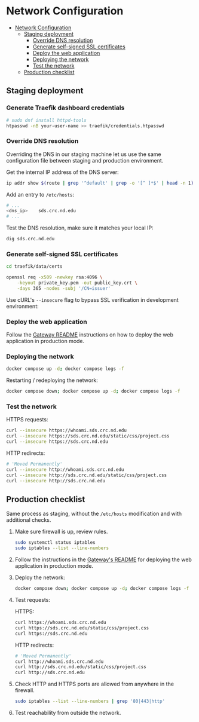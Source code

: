 # Network Configuration

+ [Network Configuration](#network-configuration)
    + [Staging deployment](#staging-deployment)
        + [Override DNS resolution](#override-dns-resolution)
        + [Generate self-signed SSL certificates](#generate-self-signed-ssl-certificates)
        + [Deploy the web application](#deploy-the-web-application)
        + [Deploying the network](#deploying-the-network)
        + [Test the network](#test-the-network)
    + [Production checklist](#production-checklist)

## Staging deployment

### Generate Traefik dashboard credentials

```bash
# sudo dnf install httpd-tools
htpasswd -nB your-user-name >> traefik/credentials.htpasswd
```

### Override DNS resolution

Overriding the DNS in our staging machine let us use the same configuration file between staging and production environment.

Get the internal IP address of the DNS server:

```bash
ip addr show $(route | grep '^default' | grep -o '[^ ]*$' | head -n 1) | grep -o 'inet [0-9\.+]*' | cut -f2 -d' '
```

Add an entry to `/etc/hosts`:

```bash
# ...
<dns_ip>    sds.crc.nd.edu
# ...
```

Test the DNS resolution, make sure it matches your local IP:

```bash
dig sds.crc.nd.edu
```

### Generate self-signed SSL certificates

```bash
cd traefik/data/certs

openssl req -x509 -newkey rsa:4096 \
    -keyout private_key.pem -out public_key.crt \
    -days 365 -nodes -subj '/CN=issuer'
```

Use cURL's `--insecure` flag to bypass SSL verification in development environment:

### Deploy the web application

Follow the [Gateway README](../gateway/README.md) instructions on how to deploy the web application in production mode.

### Deploying the network

```bash
docker compose up -d; docker compose logs -f
```

Restarting / redeploying the network:

```bash
docker compose down; docker compose up -d; docker compose logs -f
```

### Test the network

HTTPS requests:

```bash
curl --insecure https://whoami.sds.crc.nd.edu
curl --insecure https://sds.crc.nd.edu/static/css/project.css
curl --insecure https://sds.crc.nd.edu
```

HTTP redirects:

```bash
# 'Moved Permanently'
curl --insecure http://whoami.sds.crc.nd.edu
curl --insecure http://sds.crc.nd.edu/static/css/project.css
curl --insecure http://sds.crc.nd.edu
```

## Production checklist

Same process as staging, without the `/etc/hosts` modification and with additional checks.

1. Make sure firewall is up, review rules.

    ```bash
    sudo systemctl status iptables
    sudo iptables --list --line-numbers
    ```

2. Follow the instructions in the [Gateway's README](../gateway/README.md) for deploying the web application in production mode.

3. Deploy the network:

    ```bash
    docker compose down; docker compose up -d; docker compose logs -f
    ```

4. Test requests:

    HTTPS:

    ```bash
    curl https://whoami.sds.crc.nd.edu
    curl https://sds.crc.nd.edu/static/css/project.css
    curl https://sds.crc.nd.edu
    ```

    HTTP redirects:

    ```bash
    # 'Moved Permanently'
    curl http://whoami.sds.crc.nd.edu
    curl http://sds.crc.nd.edu/static/css/project.css
    curl http://sds.crc.nd.edu
    ```

5. Check HTTP and HTTPS ports are allowed from anywhere in the firewall.

    ```bash
    sudo iptables --list --line-numbers | grep '80|443|http'
    ```

6. Test reachability from outside the network.
